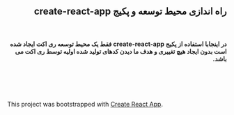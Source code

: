 <div dir="rtl">
	<h2>راه اندازی محیط توسعه و پکیج create-react-app</h2>
	<br />
	<h4>
	 در اینجابا استفاده از پکیج create-react-app فقط یک محیط توسعه 		ری اکت ایجاد شده است بدون ایجاد هیچ تغییری و هدف ما دیدن کدهای 	تولید شده اولیه توسط ری اکت می باشد.
	 </h4>
</div>

<br /><br /><br /><br />
This project was bootstrapped with [Create React App](https://github.com/facebookincubator/create-react-app).
